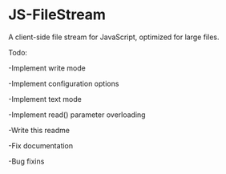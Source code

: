 # JS-FileStream
A client-side file stream for JavaScript, optimized for large files.


Todo:

-Implement write mode

-Implement configuration options

-Implement text mode

-Implement read() parameter overloading

-Write this readme

-Fix documentation

-Bug fixins
